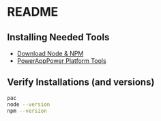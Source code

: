# README

## Installing Needed Tools

- [Download Node & NPM](https://nodejs.org/en)
- [PowerAppPower Platform Tools](https://marketplace.visualstudio.com/items?itemName=microsoft-IsvExpTools.powerplatform-vscode)

## Verify Installations (and versions)

```bash
pac
node --version
npm --version
```